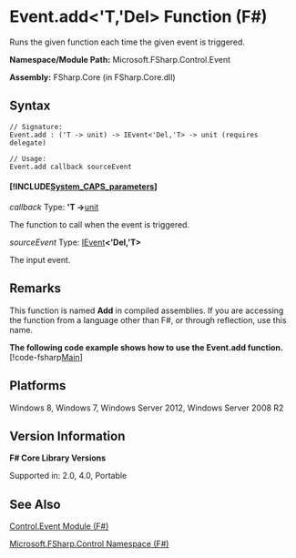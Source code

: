 # Event.add<'T,'Del> Function (F#)

Runs the given function each time the given event is triggered.

**Namespace/Module Path:** Microsoft.FSharp.Control.Event

**Assembly:** FSharp.Core (in FSharp.Core.dll)


## Syntax

```
// Signature:
Event.add : ('T -> unit) -> IEvent<'Del,'T> -> unit (requires delegate)

// Usage:
Event.add callback sourceEvent
```

#### [!INCLUDE[System_CAPS_parameters](//System/Token/System_CAPS_parameters_md.md)]
*callback*
Type: **'T -&gt;**[unit](http://msdn.microsoft.com/en-us/library/00b837c2-6c8a-483a-87d3-0479c64037a7)


The function to call when the event is triggered.


*sourceEvent*
Type: [IEvent](http://msdn.microsoft.com/en-us/library/8dbca0df-f8a1-40bd-8d50-aa26f6a8b862)**&lt;'Del,'T&gt;**


The input event.




## Remarks
This function is named **Add** in compiled assemblies. If you are accessing the function from a language other than F#, or through reflection, use this name.

**The following code example shows how to use the Event.add function.**
[!code-fsharp[Main](snippets/fsevents/snippet1.fs)]
## Platforms
Windows 8, Windows 7, Windows Server 2012, Windows Server 2008 R2


## Version Information
**F# Core Library Versions**

Supported in: 2.0, 4.0, Portable




## See Also
[Control.Event Module &#40;F&#35;&#41;](Control.Event+Module+%28FSharp%29.md)

[Microsoft.FSharp.Control Namespace &#40;F&#35;&#41;](Microsoft.FSharp.Control+Namespace+%28FSharp%29.md)

